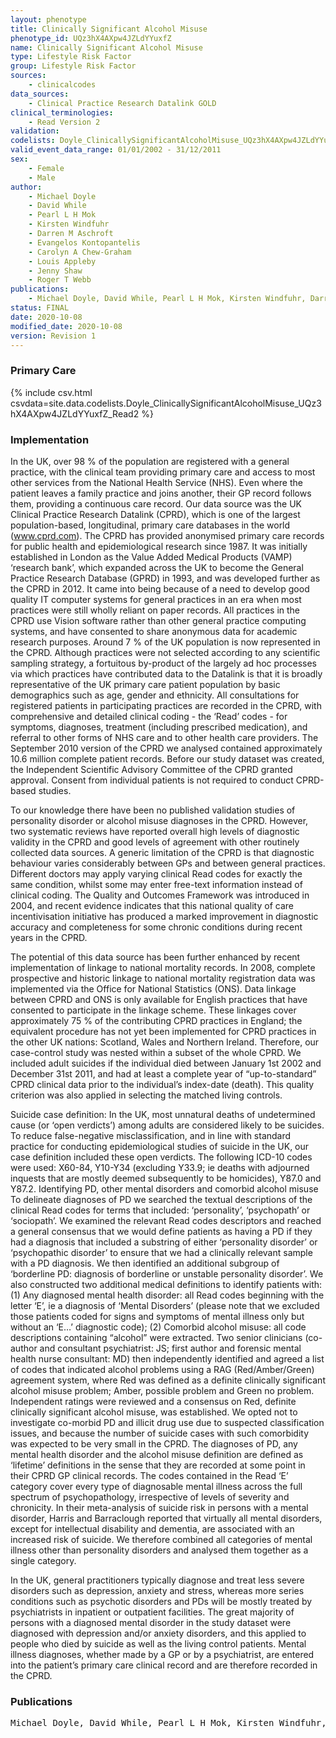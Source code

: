 ```yaml
---
layout: phenotype
title: Clinically Significant Alcohol Misuse
phenotype_id: UQz3hX4AXpw4JZLdYYuxfZ
name: Clinically Significant Alcohol Misuse
type: Lifestyle Risk Factor
group: Lifestyle Risk Factor
sources: 
    - clinicalcodes
data_sources:
    - Clinical Practice Research Datalink GOLD
clinical_terminologies:
    - Read Version 2
validation:
codelists: Doyle_ClinicallySignificantAlcoholMisuse_UQz3hX4AXpw4JZLdYYuxfZ_Read2.csv
valid_event_data_range: 01/01/2002 - 31/12/2011
sex:
    - Female
    - Male
author:
    - Michael Doyle
    - David While
    - Pearl L H Mok
    - Kirsten Windfuhr
    - Darren M Aschroft
    - Evangelos Kontopantelis
    - Carolyn A Chew-Graham
    - Louis Appleby
    - Jenny Shaw
    - Roger T Webb
publications:
    - Michael Doyle, David While, Pearl L H Mok, Kirsten Windfuhr, Darren M. Ashcroft, Evangelos Kontopantelis, Carolyn A Chew-Graham, Lous Appleby, Jenny Shaw, Roger T Webb, Suicide risk in primary care patients diagnosed with a personality disorder a nested case control study. BMC Family Practice, 17(106), 2016.
status: FINAL
date: 2020-10-08
modified_date: 2020-10-08
version: Revision 1
---
```


### Primary Care

{% include csv.html csvdata=site.data.codelists.Doyle_ClinicallySignificantAlcoholMisuse_UQz3hX4AXpw4JZLdYYuxfZ_Read2 %}

### Implementation

In the UK, over 98 % of the population are registered with a general practice, with the clinical team providing primary care and access to most other services from the
National Health Service (NHS). Even where the patient leaves a family practice and joins another, their GP record follows them, providing a continuous care
record. Our data source was the UK Clinical Practice Research Datalink (CPRD), which is one of the largest population-based, longitudinal, primary care databases
in the world (www.cprd.com). The CPRD has provided anonymised primary care records for public health and epidemiological research since 1987. It was initially
established in London as the Value Added Medical Products (VAMP) ‘research bank’, which expanded across the UK to become the General Practice Research Database
(GPRD) in 1993, and was developed further as the CPRD in 2012. It came into being because of a need to develop good quality IT computer systems for general practices in an era when most practices were still wholly
reliant on paper records. All practices in the CPRD use Vision software rather than other general practice computing systems, and have consented to share anonymous
data for academic research purposes. Around 7 % of the UK population is now represented in the CPRD. Although practices were not selected according to any scientific
sampling strategy, a fortuitous by-product of the largely ad hoc processes via which practices have contributed data to the Datalink is that it is broadly representative
of the UK primary care patient population by basic demographics such as age, gender and ethnicity. All consultations for registered patients in participating
practices are recorded in the CPRD, with comprehensive and detailed clinical coding - the ‘Read’ codes - for symptoms, diagnoses, treatment (including prescribed
medication), and referral to other forms of NHS care and to other health care providers. The September 2010 version of the CPRD we analysed contained approximately
10.6 million complete patient records. Before our study dataset was created, the Independent Scientific Advisory Committee of the CPRD granted approval.
Consent from individual patients is not required to conduct CPRD-based studies.

To our knowledge there have been no published validation studies of personality disorder or alcohol misuse diagnoses in the CPRD. However, two systematic reviews
have reported overall high levels of diagnostic validity in the CPRD and good levels of agreement with other routinely collected data sources. A generic limitation
of the CPRD is that diagnostic behaviour varies considerably between GPs and between general practices. Different doctors may apply varying clinical Read
codes for exactly the same condition, whilst some may enter free-text information instead of clinical coding. The Quality and Outcomes Framework was introduced
in 2004, and recent evidence indicates that this national quality of care incentivisation initiative has produced a marked improvement in diagnostic accuracy and completeness
for some chronic conditions during recent years in the CPRD.

The potential of this data source has been further enhanced by recent implementation of linkage to national mortality records. In 2008, complete prospective and
historic linkage to national mortality registration data was implemented via the Office for National Statistics (ONS). Data linkage between CPRD and ONS is only
available for English practices that have consented to participate in the linkage scheme. These linkages cover approximately 75 % of the contributing CPRD practices
in England; the equivalent procedure has not yet been implemented for CPRD practices in the other UK nations: Scotland, Wales and Northern Ireland.
Therefore, our case-control study was nested within a subset of the whole CPRD. We included adult suicides if the individual died between January 1st 2002 and December
31st 2011, and had at least a complete year of “up-to-standard” CPRD clinical data prior to the individual’s index-date (death). This quality criterion was also
applied in selecting the matched living controls.

Suicide case definition:
In the UK, most unnatural deaths of undetermined cause (or ‘open verdicts’) among adults are considered likely to be suicides. To reduce false-negative misclassification,
and in line with standard practice for conducting epidemiological studies of suicide in the UK, our case definition included these open verdicts. The following
ICD-10 codes were used: X60-84, Y10-Y34 (excluding Y33.9; ie deaths with adjourned inquests that are mostly deemed subsequently to be homicides), Y87.0 and Y87.2.
Identifying PD, other mental disorders and comorbid alcohol misuse To delineate diagnoses of PD we searched the textual descriptions of the clinical Read codes for terms that included:
‘personality’, ‘psychopath’ or ‘sociopath’. We examined the relevant Read codes descriptors and reached a general consensus that we would define patients as
having a PD if they had a diagnosis that included a substring of either ‘personality disorder’ or ‘psychopathic disorder’ to ensure that we had a clinically relevant sample
with a PD diagnosis. We then identified an additional subgroup of ‘borderline PD: diagnosis of borderline or unstable personality disorder’. 
We also constructed two additional medical definitions to identify patients with: (1) Any diagnosed mental health disorder: all Read codes beginning with the letter
‘E’, ie a diagnosis of ‘Mental Disorders’ (please note that we excluded those patients coded for signs and symptoms of mental illness only but without an ‘E…’ diagnostic
code); (2) Comorbid alcohol misuse: all code descriptions containing “alcohol” were extracted. Two senior clinicians (co-author and consultant psychiatrist:
JS; first author and forensic mental health nurse consultant: MD) then independently identified and agreed a list of codes that indicated alcohol problems using a RAG
(Red/Amber/Green) agreement system, where Red was defined as a definite clinically significant alcohol misuse problem; Amber, possible problem and Green no problem.
Independent ratings were reviewed and a consensus on Red, definite clinically significant alcohol misuse, was established. We opted not to investigate co-morbid PD
and illicit drug use due to suspected classification issues, and because the number of suicide cases with such comorbidity was expected to be very small in the CPRD. The diagnoses of PD, any mental health disorder and
the alcohol misuse definition are defined as ‘lifetime’ definitions in the sense that they are recorded at some point in their CPRD GP clinical records. The codes
contained in the Read ‘E’ category cover every type of diagnosable mental illness across the full spectrum of psychopathology, irrespective of levels of severity and
chronicity. In their meta-analysis of suicide risk in persons with a mental disorder, Harris and Barraclough reported that virtually all mental disorders, except for
intellectual disability and dementia, are associated with an increased risk of suicide. We therefore combined all categories of mental illness other than personality
disorders and analysed them together as a single category.

In the UK, general practitioners typically diagnose and treat less severe disorders such as depression, anxiety and stress, whereas more series conditions such as
psychotic disorders and PDs will be mostly treated by psychiatrists in inpatient or outpatient facilities. The great majority of persons with a diagnosed mental disorder
in the study dataset were diagnosed with depression and/or anxiety disorders, and this applied to people who died by suicide as well as the living control patients.
Mental illness diagnoses, whether made by a GP or by a psychiatrist, are entered into the patient’s primary care clinical record and are therefore recorded in the CPRD.

### Publications

<pre>
Michael Doyle, David While, Pearl L H Mok, Kirsten Windfuhr, Darren M. Ashcroft, Evangelos Kontopantelis, Carolyn A Chew-Graham, Lous Appleby, Jenny Shaw, Roger T Webb, Suicide risk in primary care patients diagnosed with a personality disorder a nested case control study. BMC Family Practice, 17(106), 2016.
</pre>
